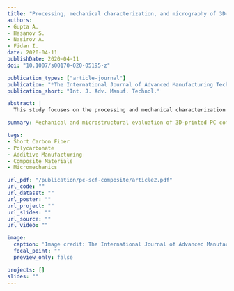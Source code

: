 ```yaml
---
title: "Processing, mechanical characterization, and micrography of 3D-printed short carbon fiber reinforced polycarbonate polymer matrix composite material"
authors:
- Gupta A.
- Hasanov S.
- Nasirov A.
- Fidan I.
date: 2020-04-11
publishDate: 2020-04-11
doi: "10.1007/s00170-020-05195-z"

publication_types: ["article-journal"]
publication: "*The International Journal of Advanced Manufacturing Technology, Volume 107, Pages 3185–3205*"
publication_short: "Int. J. Adv. Manuf. Technol."

abstract: |
  This study focuses on the processing and mechanical characterization of short carbon fiber (SCF) reinforced polycarbonate (PC) composite materials using fused filament fabrication (FFF). Different SCF volume fractions (3–10%) and printing speeds were tested. Mechanical tests (tensile, flexural, compression, microhardness) and SEM analysis were conducted to evaluate performance. The work applies micromechanics and classical lamination theory to estimate Young’s modulus and uses ANOVA and RSM to determine the optimal processing parameters.

summary: Mechanical and microstructural evaluation of 3D-printed PC composites reinforced with short carbon fibers using FFF.

tags:
- Short Carbon Fiber
- Polycarbonate
- Additive Manufacturing
- Composite Materials
- Micromechanics

url_pdf: "/publication/pc-scf-composite/article2.pdf"
url_code: ""
url_dataset: ""
url_poster: ""
url_project: ""
url_slides: ""
url_source: ""
url_video: ""

image:
  caption: 'Image credit: The International Journal of Advanced Manufacturing Technology'
  focal_point: ""
  preview_only: false

projects: []
slides: ""
---
```

